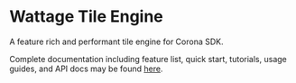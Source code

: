 # Wattage Tile Engine

A feature rich and performant tile engine for Corona SDK.

Complete documentation including feature list, quick start, tutorials, usage guides, and API docs
may be found [here](https://paulwatt526.github.io/wattageTileEngineDocs/).

